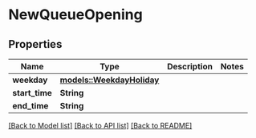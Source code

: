 # NewQueueOpening

## Properties

Name | Type | Description | Notes
------------ | ------------- | ------------- | -------------
**weekday** | [**models::WeekdayHoliday**](WeekdayHoliday.md) |  | 
**start_time** | **String** |  | 
**end_time** | **String** |  | 

[[Back to Model list]](../README.md#documentation-for-models) [[Back to API list]](../README.md#documentation-for-api-endpoints) [[Back to README]](../README.md)


